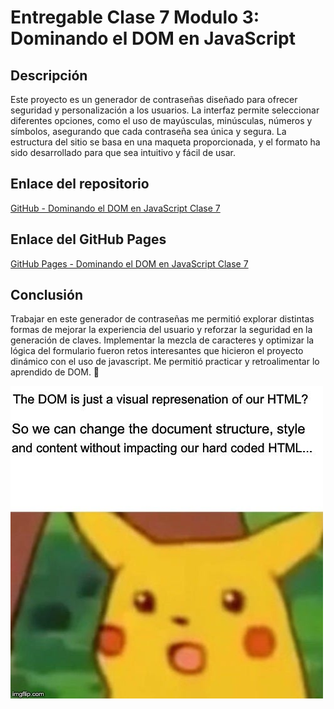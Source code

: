 # Entregable Clase 7 Modulo 3: Dominando el DOM en JavaScript

## Descripción

Este proyecto es un generador de contraseñas diseñado para ofrecer seguridad y personalización a los usuarios. La interfaz permite seleccionar diferentes opciones, como el uso de mayúsculas, minúsculas, números y símbolos, asegurando que cada contraseña sea única y segura. La estructura del sitio se basa en una maqueta proporcionada, y el formato ha sido desarrollado para que sea intuitivo y fácil de usar.

## Enlace del repositorio

[GitHub - Dominando el DOM en JavaScript Clase 7](https://github.com/AilynMza/Dominando.El.DOM-Clase-7-M3)

## Enlace del GitHub Pages

[GitHub Pages - Dominando el DOM en JavaScript Clase 7](https://ailynmza.github.io/Dominando.El.DOM-Clase-7-M3/)

## Conclusión
Trabajar en este generador de contraseñas me permitió explorar distintas formas de mejorar la experiencia del usuario y reforzar la seguridad en la generación de claves. Implementar la mezcla de caracteres y optimizar la lógica del formulario fueron retos interesantes que hicieron el proyecto dinámico con el uso de javascript. Me permitió practicar y retroalimentar lo aprendido de DOM. 🔑

![Meme](/imgs/DOM_meme.jpg)